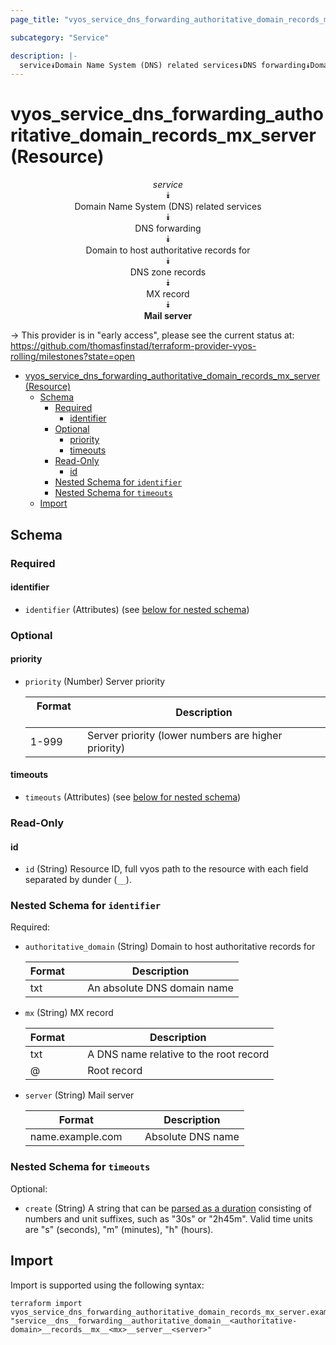 ```yaml
---
page_title: "vyos_service_dns_forwarding_authoritative_domain_records_mx_server Resource - vyos"

subcategory: "Service"

description: |-
  service⯯Domain Name System (DNS) related services⯯DNS forwarding⯯Domain to host authoritative records for⯯DNS zone records⯯MX record⯯Mail server
---
```


# vyos_service_dns_forwarding_authoritative_domain_records_mx_server (Resource)
<center>


*service*  
⯯  
Domain Name System (DNS) related services  
⯯  
DNS forwarding  
⯯  
Domain to host authoritative records for  
⯯  
DNS zone records  
⯯  
MX record  
⯯  
**Mail server**


</center>

-> This provider is in "early access", please see the current status at: https://github.com/thomasfinstad/terraform-provider-vyos-rolling/milestones?state=open

<!--TOC-->

- [vyos_service_dns_forwarding_authoritative_domain_records_mx_server (Resource)](#vyos_service_dns_forwarding_authoritative_domain_records_mx_server-resource)
  - [Schema](#schema)
    - [Required](#required)
      - [identifier](#identifier)
    - [Optional](#optional)
      - [priority](#priority)
      - [timeouts](#timeouts)
    - [Read-Only](#read-only)
      - [id](#id)
    - [Nested Schema for `identifier`](#nested-schema-for-identifier)
    - [Nested Schema for `timeouts`](#nested-schema-for-timeouts)
  - [Import](#import)

<!--TOC-->

<!-- schema generated by tfplugindocs -->
## Schema

### Required

#### identifier
- `identifier` (Attributes) (see [below for nested schema](#nestedatt--identifier))

### Optional

#### priority
- `priority` (Number) Server priority

    |  Format  &emsp;|  Description                                          |
    |----------|-------------------------------------------------------|
    |  1-999   &emsp;|  Server priority (lower numbers are higher priority)  |
#### timeouts
- `timeouts` (Attributes) (see [below for nested schema](#nestedatt--timeouts))

### Read-Only

#### id
- `id` (String) Resource ID, full vyos path to the resource with each field separated by dunder (`__`).

<a id="nestedatt--identifier"></a>
### Nested Schema for `identifier`

Required:

- `authoritative_domain` (String) Domain to host authoritative records for

    |  Format  &emsp;|  Description                  |
    |----------|-------------------------------|
    |  txt     &emsp;|  An absolute DNS domain name  |
- `mx` (String) MX record

    |  Format  &emsp;|  Description                             |
    |----------|------------------------------------------|
    |  txt     &emsp;|  A DNS name relative to the root record  |
    |  @       &emsp;|  Root record                             |
- `server` (String) Mail server

    |  Format            &emsp;|  Description        |
    |--------------------|---------------------|
    |  name.example.com  &emsp;|  Absolute DNS name  |


<a id="nestedatt--timeouts"></a>
### Nested Schema for `timeouts`

Optional:

- `create` (String) A string that can be [parsed as a duration](https://pkg.go.dev/time#ParseDuration) consisting of numbers and unit suffixes, such as &#34;30s&#34; or &#34;2h45m&#34;. Valid time units are &#34;s&#34; (seconds), &#34;m&#34; (minutes), &#34;h&#34; (hours).

## Import

Import is supported using the following syntax:

```shell
terraform import vyos_service_dns_forwarding_authoritative_domain_records_mx_server.example "service__dns__forwarding__authoritative_domain__<authoritative-domain>__records__mx__<mx>__server__<server>"
```
